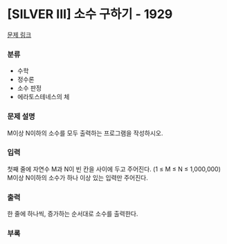 # [SILVER III] 소수 구하기 - 1929

[문제 링크](https://www.acmicpc.net/problem/1929)

### 분류

- 수학
- 정수론
- 소수 판정
- 에라토스테네스의 체

### 문제 설명

M이상 N이하의 소수를 모두 출력하는 프로그램을 작성하시오.



### 입력

첫째 줄에 자연수 M과 N이 빈 칸을 사이에 두고 주어진다. (1 ≤ M ≤ N ≤ 1,000,000) M이상 N이하의 소수가 하나 이상 있는 입력만 주어진다.


### 출력

한 줄에 하나씩, 증가하는 순서대로 소수를 출력한다.




### 부록


